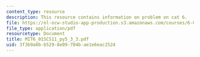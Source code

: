 ```yaml
---
content_type: resource
description: This resource contains information on problem on cat 6.
file: https://ol-ocw-studio-app-production.s3.amazonaws.com/courses/6-01sc-introduction-to-electrical-engineering-and-computer-science-i-spring-2011/3f3b9a0bb5298e09704bae1e6eac2524_MIT6_01SCS11_py5_3_3.pdf
file_type: application/pdf
resourcetype: Document
title: MIT6_01SCS11_py5_3_3.pdf
uid: 3f3b9a0b-b529-8e09-704b-ae1e6eac2524
---
```

